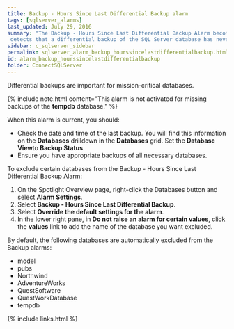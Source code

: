 ```yaml
---
title: ﻿Backup - Hours Since Last Differential Backup alarm
tags: [sqlserver_alarms]
last_updated: July 29, 2016
summary: "The Backup - Hours Since Last Differential Backup Alarm becomes active when Spotlight
 detects that a differential backup of the SQL Server database has never taken place or has not taken place in the last 24 hours."
sidebar: c_sqlserver_sidebar
permalink: sqlserver_alarm_backup_hourssincelastdifferentialbackup.html
id: alarm_backup_hourssincelastdifferentialbackup
folder: ConnectSQLServer
---
```





Differential backups are important for mission-critical databases.

{% include note.html content="This alarm is not activated for missing backups of the **tempdb** database." %}


When this alarm is current, you should:

*  Check the date and time of the last backup. You will find this information on the **Databases** drilldown in the **Databases** grid. Set the **Database View**to **Backup Status**.
*  Ensure you have appropriate backups of all necessary databases.

To exclude certain databases from the Backup - Hours Since Last Differential Backup Alarm:

1.  On the Spotlight Overview page, right-click the Databases button and select **Alarm Settings**.
2.  Select **Backup - Hours Since Last Differential Backup**.
3.  Select **Override the default settings for the alarm**.
4.  In the lower right pane, in **Do not raise an alarm for certain values**, click the **values** link to add the name of the database you want excluded.

By default, the following databases are automatically excluded from the Backup alarms:

*  model
*  pubs
*  Northwind
*  AdventureWorks
*  QuestSoftware
*  QuestWorkDatabase
*  tempdb

{% include links.html %}
